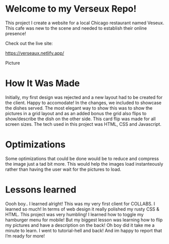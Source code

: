 # Welcome to my Verseux Repo!
This project I create a website for a local Chicago restaurant named Veseux. This cafe was new to the scene and needed to establish their online presence!

Check out the live site:

https://verseaux.netlify.app/

Picture 


# How It Was Made
Initially, my first design was rejected and a new layout had to be created for the client. Happy to accomodate! In the changes, we included to showcase the dishes 
served. The most elegant way to show this was to show the pictures in a grid layout and as an added bonus the grid also flips to show/describe the dish on the other 
side. This card flip was made for all screen sizes. The tech used in this project was HTML, CSS and Javascript. 

# Optimizations
Some optimizations that could be done would be to reduce and compress the image just a tad bit more. This would help the images load instanteously rather than having the user wait for the pictures to load. 

# Lessons learned

Oooh boy.. I learned alright! This was my very first client for COLLABS. I learned so much! In terms of web design it really polished my rusty CSS & HTML. This project was very humbling! I learned how to toggle my hamburger menu for mobile! But my biggest lesson was learning how to flip my pictures and have a description on the back! Oh boy did it take me a minute to learn. I went to tutorial-hell and back! And im happy to report that I’m ready for more!
